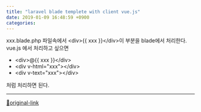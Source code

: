 ```yaml
---
title: "laravel blade templete with client vue.js"
date: 2019-01-09 16:48:59 +0900
categories: 
---
```

  

xxx.blade.php 파일속에서
&lt;div&gt;{{ xxx }}&lt;/div&gt;이 부분을 blade에서 처리한다.
vue.js 에서 처리하고 싶으면


- &lt;div&gt;@{{ xxx }}&lt;/div&gt;
- &lt;div v-html="xxx"&gt;&lt;/div&gt;
- &lt;div v-text="xxx"&gt;&lt;/div&gt;

처럼 처리하면 된다.

  




***
[🔗original-link](http://www.mins01.com/mh/tech/read/1243)